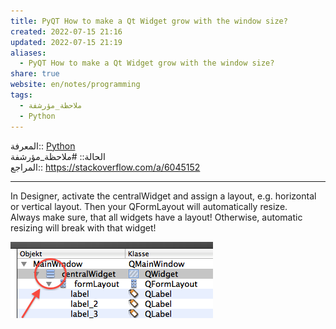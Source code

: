 ```yaml
---  
title: PyQT How to make a Qt Widget grow with the window size?  
created: 2022-07-15 21:16  
updated: 2022-07-15 21:19  
aliases:  
  - PyQT How to make a Qt Widget grow with the window size?  
share: true  
website: en/notes/programming  
tags:  
  - ملاحظة_مؤرشفة  
  - Python  
---  
```

  
  
  
المعرفة:: [Python](Python)  
الحالة:: #ملاحظة_مؤرشفة  
المراجع:: <https://stackoverflow.com/a/6045152>  
  
---  
  
In Designer, activate the centralWidget and assign a layout, e.g. horizontal or vertical layout. Then your QFormLayout will automatically resize.  
Always make sure, that all widgets have a layout! Otherwise, automatic resizing will break with that widget!  
  
![](../../../Pasted%20image%2020220715211824.png)  
